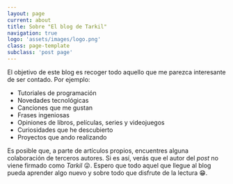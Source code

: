 ```yaml
---
layout: page
current: about
title: Sobre "El blog de Tarkil"
navigation: true
logo: 'assets/images/logo.png'
class: page-template
subclass: 'post page'
---
```


El objetivo de este blog es recoger todo aquello que me parezca interesante de ser contado. Por ejemplo:

 * Tutoriales de programación
 * Novedades tecnológicas
 * Canciones que me gustan
 * Frases ingeniosas
 * Opiniones de libros, películas, series  y videojuegos
 * Curiosidades que he descubierto
 * Proyectos que ando realizando

Es posible que, a parte de artículos propios, encuentres alguna colaboración de terceros autores. Si es así, verás que el autor del _post_ no viene firmado como _Tarkil_ 😜.
Espero que todo aquel que llegue al blog pueda aprender algo nuevo y sobre todo que disfrute de la lectura 😁.
